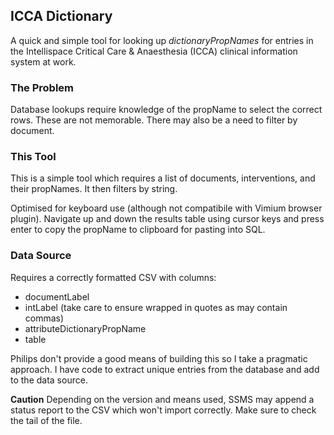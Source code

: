 ## ICCA Dictionary

A quick and simple tool for looking up *dictionaryPropNames* for entries in the Intellispace 
Critical Care & Anaesthesia (ICCA) clinical information system at work.


### The Problem

Database lookups require knowledge of the propName to select the correct rows. These are not
memorable. There may also be a need to filter by document.


### This Tool

This is a simple tool which requires a list of documents, interventions, and their propNames. 
It then filters by string.

Optimised for keyboard use (although not compatibile with Vimium browser plugin). Navigate up
and down the results table using cursor keys and press enter to copy the propName to clipboard 
for pasting into SQL.


### Data Source

Requires a correctly formatted CSV with columns:
 - documentLabel
 - intLabel (take care to ensure wrapped in quotes as may contain commas)
 - attributeDictionaryPropName
 - table

Philips don't provide a good means of building this so I take a pragmatic approach. I have code to 
extract unique entries from the database and add to the data source.

**Caution** Depending on the version and means used, SSMS may append a status report to the CSV which
won't import correctly. Make sure to check the tail of the file.
